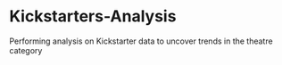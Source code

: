 # Kickstarters-Analysis
Performing analysis on Kickstarter data to uncover trends in the theatre category
